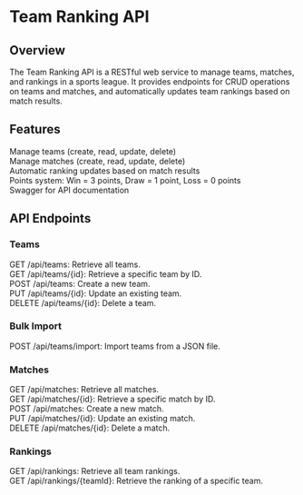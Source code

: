 # Team Ranking API
## Overview
The Team Ranking API is a RESTful web service to manage teams, matches, and rankings in a sports league. It provides endpoints for CRUD operations on teams and matches, and automatically updates team rankings based on match results.

## Features
Manage teams (create, read, update, delete)\
Manage matches (create, read, update, delete)\
Automatic ranking updates based on match results\
Points system: Win = 3 points, Draw = 1 point, Loss = 0 points\
Swagger for API documentation

## API Endpoints
### Teams
GET /api/teams: Retrieve all teams.\
GET /api/teams/{id}: Retrieve a specific team by ID.\
POST /api/teams: Create a new team.\
PUT /api/teams/{id}: Update an existing team.\
DELETE /api/teams/{id}: Delete a team.
### Bulk Import
POST /api/teams/import: Import teams from a JSON file.
### Matches
GET /api/matches: Retrieve all matches.\
GET /api/matches/{id}: Retrieve a specific match by ID.\
POST /api/matches: Create a new match.\
PUT /api/matches/{id}: Update an existing match.\
DELETE /api/matches/{id}: Delete a match.
### Rankings
GET /api/rankings: Retrieve all team rankings.\
GET /api/rankings/{teamId}: Retrieve the ranking of a specific team.
